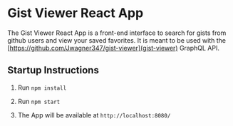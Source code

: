 # Gist Viewer React App

The Gist Viewer React App is a front-end interface to search for gists from github users and view your saved favorites. It is meant to be used with the [https://github.com/Jwagner347/gist-viewer](gist-viewer) GraphQL API.

## Startup Instructions

1. Run `npm install`

2. Run `npm start`

3. The App will be available at `http://localhost:8080/`
